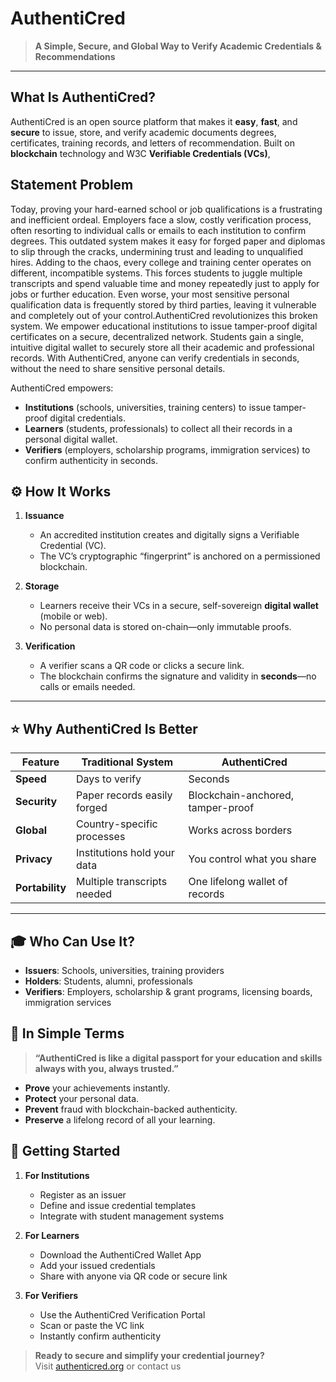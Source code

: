 # AuthentiCred

> **A Simple, Secure, and Global Way to Verify Academic Credentials & Recommendations**

---

##  What Is AuthentiCred?

AuthentiCred is an open source platform that makes it **easy**, **fast**, and **secure** to issue, store, and verify academic documents degrees, certificates, training records, and letters of recommendation. Built on **blockchain** technology and W3C **Verifiable Credentials (VCs)**, 

## Statement Problem

Today, proving your hard-earned school or job qualifications is a frustrating and inefficient ordeal. Employers face a slow, costly verification process, often resorting to individual calls or emails to each institution to confirm degrees. This outdated system makes it easy for forged paper and diplomas to slip through the cracks, undermining trust and leading to unqualified hires.
Adding to the chaos, every college and training center operates on different, incompatible systems. This forces students to juggle multiple transcripts and spend valuable time and money repeatedly just to apply for jobs or further education. Even worse, your most sensitive personal qualification data is frequently stored by third parties, leaving it vulnerable and completely out of your control.AuthentiCred revolutionizes this broken system. We empower educational institutions to issue tamper-proof digital certificates on a secure, decentralized network. Students gain a single, intuitive digital wallet to securely store all their academic and professional records. With AuthentiCred, anyone can verify credentials in seconds, without the need to share sensitive personal details.


AuthentiCred empowers:

- **Institutions** (schools, universities, training centers) to issue tamper-proof digital credentials.  
- **Learners** (students, professionals) to collect all their records in a personal digital wallet.  
- **Verifiers** (employers, scholarship programs, immigration services) to confirm authenticity in seconds.

## ⚙️ How It Works

1. **Issuance**  
   - An accredited institution creates and digitally signs a Verifiable Credential (VC).  
   - The VC’s cryptographic “fingerprint” is anchored on a permissioned blockchain.

2. **Storage**  
   - Learners receive their VCs in a secure, self-sovereign **digital wallet** (mobile or web).  
   - No personal data is stored on-chain—only immutable proofs.

3. **Verification**  
   - A verifier scans a QR code or clicks a secure link.  
   - The blockchain confirms the signature and validity in **seconds**—no calls or emails needed.

---

## ⭐ Why AuthentiCred Is Better

| Feature       | Traditional System            | AuthentiCred                     |
| ------------- | ----------------------------- | -------------------------------- |
| **Speed**     | Days to verify                | Seconds                          |
| **Security**  | Paper records easily forged   | Blockchain-anchored, tamper-proof|
| **Global**    | Country-specific processes    | Works across borders             |
| **Privacy**   | Institutions hold your data   | You control what you share       |
| **Portability**| Multiple transcripts needed  | One lifelong wallet of records   |

---

## 🎓 Who Can Use It?

- **Issuers**: Schools, universities, training providers  
- **Holders**: Students, alumni, professionals  
- **Verifiers**: Employers, scholarship & grant programs, licensing boards, immigration services  


## 📝 In Simple Terms

> **“AuthentiCred is like a digital passport for your education and skills always with you, always trusted.”**

- **Prove** your achievements instantly.  
- **Protect** your personal data.  
- **Prevent** fraud with blockchain-backed authenticity.  
- **Preserve** a lifelong record of all your learning.


## 📖 Getting Started

1. **For Institutions**  
   - Register as an issuer  
   - Define and issue credential templates  
   - Integrate with student management systems  

2. **For Learners**  
   - Download the AuthentiCred Wallet App  
   - Add your issued credentials  
   - Share with anyone via QR code or secure link  

3. **For Verifiers**  
   - Use the AuthentiCred Verification Portal  
   - Scan or paste the VC link  
   - Instantly confirm authenticity  


> **Ready to secure and simplify your credential journey?**  
> Visit [authenticred.org]() or contact us 
